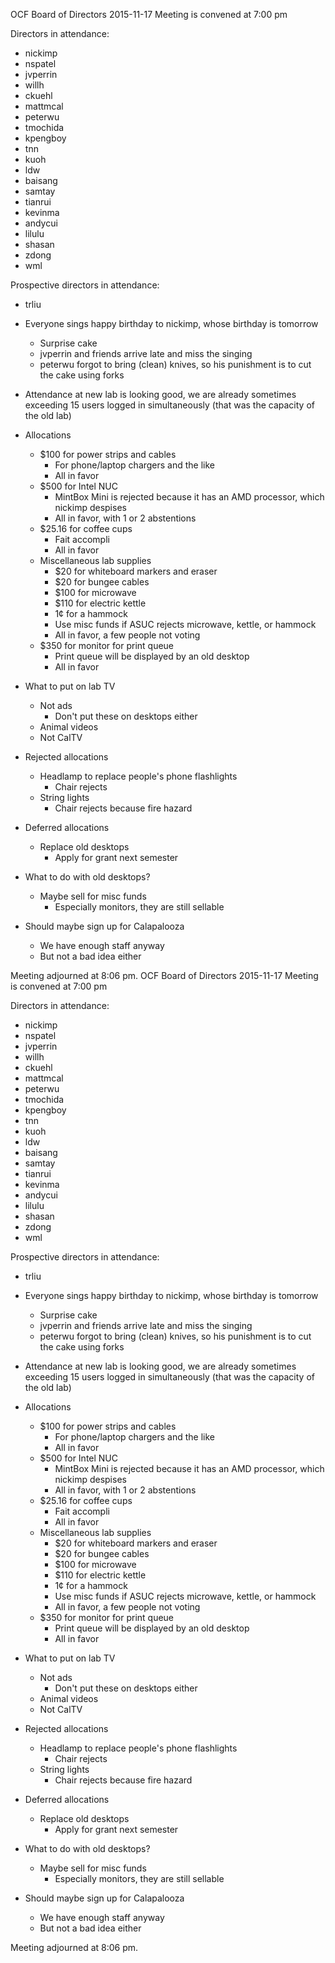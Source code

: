 OCF Board of Directors
2015-11-17
Meeting is convened at 7:00 pm

Directors in attendance:
 - nickimp
 - nspatel
 - jvperrin
 - willh
 - ckuehl
 - mattmcal
 - peterwu
 - tmochida
 - kpengboy
 - tnn
 - kuoh
 - ldw
 - baisang
 - samtay
 - tianrui
 - kevinma
 - andycui
 - lilulu
 - shasan
 - zdong
 - wml

Prospective directors in attendance:
 - trliu

 - Everyone sings happy birthday to nickimp, whose birthday is tomorrow
   - Surprise cake
   - jvperrin and friends arrive late and miss the singing
   - peterwu forgot to bring (clean) knives, so his punishment is to cut the
     cake using forks
 - Attendance at new lab is looking good, we are already sometimes exceeding
   15 users logged in simultaneously (that was the capacity of the old lab)
 - Allocations
   - $100 for power strips and cables
     - For phone/laptop chargers and the like
     - All in favor
   - $500 for Intel NUC
     - MintBox Mini is rejected because it has an AMD processor, which
       nickimp despises
     - All in favor, with 1 or 2 abstentions
   - $25.16 for coffee cups
     - Fait accompli
     - All in favor
   - Miscellaneous lab supplies
     - $20 for whiteboard markers and eraser
     - $20 for bungee cables
     - $100 for microwave
     - $110 for electric kettle
     - 1¢ for a hammock
     - Use misc funds if ASUC rejects microwave, kettle, or hammock
     - All in favor, a few people not voting
   - $350 for monitor for print queue
     - Print queue will be displayed by an old desktop
     - All in favor
 - What to put on lab TV
   - Not ads
     - Don't put these on desktops either
   - Animal videos
   - Not CalTV
 - Rejected allocations
   - Headlamp to replace people's phone flashlights
     - Chair rejects
   - String lights
     - Chair rejects because fire hazard
 - Deferred allocations
   - Replace old desktops
     - Apply for grant next semester
 - What to do with old desktops?
   - Maybe sell for misc funds
     - Especially monitors, they are still sellable
 - Should maybe sign up for Calapalooza
   - We have enough staff anyway
   - But not a bad idea either

Meeting adjourned at 8:06 pm.
OCF Board of Directors
2015-11-17
Meeting is convened at 7:00 pm

Directors in attendance:
 - nickimp
 - nspatel
 - jvperrin
 - willh
 - ckuehl
 - mattmcal
 - peterwu
 - tmochida
 - kpengboy
 - tnn
 - kuoh
 - ldw
 - baisang
 - samtay
 - tianrui
 - kevinma
 - andycui
 - lilulu
 - shasan
 - zdong
 - wml

Prospective directors in attendance:
 - trliu

 - Everyone sings happy birthday to nickimp, whose birthday is tomorrow
   - Surprise cake
   - jvperrin and friends arrive late and miss the singing
   - peterwu forgot to bring (clean) knives, so his punishment is to cut the
     cake using forks
 - Attendance at new lab is looking good, we are already sometimes exceeding
   15 users logged in simultaneously (that was the capacity of the old lab)
 - Allocations
   - $100 for power strips and cables
     - For phone/laptop chargers and the like
     - All in favor
   - $500 for Intel NUC
     - MintBox Mini is rejected because it has an AMD processor, which
       nickimp despises
     - All in favor, with 1 or 2 abstentions
   - $25.16 for coffee cups
     - Fait accompli
     - All in favor
   - Miscellaneous lab supplies
     - $20 for whiteboard markers and eraser
     - $20 for bungee cables
     - $100 for microwave
     - $110 for electric kettle
     - 1¢ for a hammock
     - Use misc funds if ASUC rejects microwave, kettle, or hammock
     - All in favor, a few people not voting
   - $350 for monitor for print queue
     - Print queue will be displayed by an old desktop
     - All in favor
 - What to put on lab TV
   - Not ads
     - Don't put these on desktops either
   - Animal videos
   - Not CalTV
 - Rejected allocations
   - Headlamp to replace people's phone flashlights
     - Chair rejects
   - String lights
     - Chair rejects because fire hazard
 - Deferred allocations
   - Replace old desktops
     - Apply for grant next semester
 - What to do with old desktops?
   - Maybe sell for misc funds
     - Especially monitors, they are still sellable
 - Should maybe sign up for Calapalooza
   - We have enough staff anyway
   - But not a bad idea either

Meeting adjourned at 8:06 pm.
